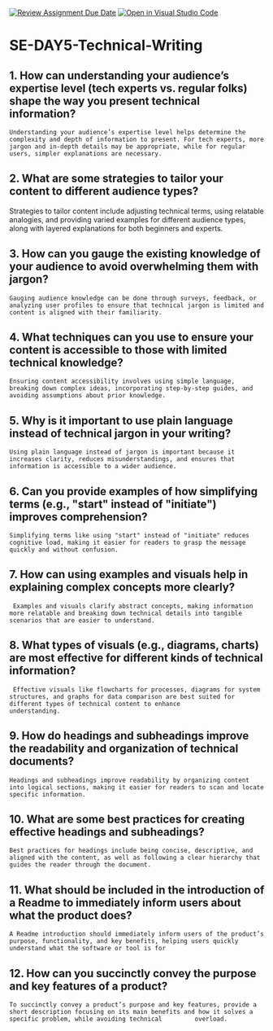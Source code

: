 [![Review Assignment Due Date](https://classroom.github.com/assets/deadline-readme-button-22041afd0340ce965d47ae6ef1cefeee28c7c493a6346c4f15d667ab976d596c.svg)](https://classroom.github.com/a/zsAR-pyY)
[![Open in Visual Studio Code](https://classroom.github.com/assets/open-in-vscode-2e0aaae1b6195c2367325f4f02e2d04e9abb55f0b24a779b69b11b9e10269abc.svg)](https://classroom.github.com/online_ide?assignment_repo_id=16470376&assignment_repo_type=AssignmentRepo)
# SE-DAY5-Technical-Writing
## 1. How can understanding your audience’s expertise level (tech experts vs. regular folks) shape the way you present technical information?
    Understanding your audience’s expertise level helps determine the complexity and depth of information to present. For tech experts, more jargon and in-depth details may be appropriate, while for regular users, simpler explanations are necessary.
## 2. What are some strategies to tailor your content to different audience types?
  Strategies to tailor content include adjusting technical terms, using relatable analogies, and providing varied examples for different audience types, along with layered explanations for both beginners and experts.
## 3. How can you gauge the existing knowledge of your audience to avoid overwhelming them with jargon?
    Gauging audience knowledge can be done through surveys, feedback, or analyzing user profiles to ensure that technical jargon is limited and content is aligned with their familiarity.
## 4. What techniques can you use to ensure your content is accessible to those with limited technical knowledge?
    Ensuring content accessibility involves using simple language, breaking down complex ideas, incorporating step-by-step guides, and avoiding assumptions about prior knowledge.
## 5. Why is it important to use plain language instead of technical jargon in your writing?
    Using plain language instead of jargon is important because it increases clarity, reduces misunderstandings, and ensures that information is accessible to a wider audience.
## 6. Can you provide examples of how simplifying terms (e.g., "start" instead of "initiate") improves comprehension?
    Simplifying terms like using "start" instead of "initiate" reduces cognitive load, making it easier for readers to grasp the message quickly and without confusion.
## 7. How can using examples and visuals help in explaining complex concepts more clearly?
     Examples and visuals clarify abstract concepts, making information more relatable and breaking down technical details into tangible scenarios that are easier to understand.
## 8. What types of visuals (e.g., diagrams, charts) are most effective for different kinds of technical information?
     Effective visuals like flowcharts for processes, diagrams for system structures, and graphs for data comparison are best suited for different types of technical content to enhance 
    understanding.
## 9. How do headings and subheadings improve the readability and organization of technical documents?
    Headings and subheadings improve readability by organizing content into logical sections, making it easier for readers to scan and locate specific information.
## 10. What are some best practices for creating effective headings and subheadings?
    Best practices for headings include being concise, descriptive, and aligned with the content, as well as following a clear hierarchy that guides the reader through the document.
## 11. What should be included in the introduction of a Readme to immediately inform users about what the product does?
    A Readme introduction should immediately inform users of the product’s purpose, functionality, and key benefits, helping users quickly understand what the software or tool is for
## 12. How can you succinctly convey the purpose and key features of a product?
    To succinctly convey a product’s purpose and key features, provide a short description focusing on its main benefits and how it solves a specific problem, while avoiding technical         overload.
